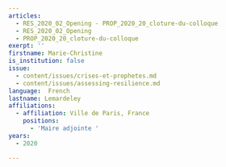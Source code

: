 ```yaml
---
articles:
  - RES_2020_02_Opening - PROP_2020_20_cloture-du-colloque
  - RES_2020_02_Opening
  - PROP_2020_20_cloture-du-colloque
exerpt: ''
firstname: Marie-Christine
is_institution: false
issue:
  - content/issues/crises-et-prophetes.md
  - content/issues/assessing-resilience.md
language:  French
lastname: Lemardeley
affiliations:
  - affiliation: Ville de Paris, France
    positions:
      - 'Maire adjointe '
years:
  - 2020

---
```

